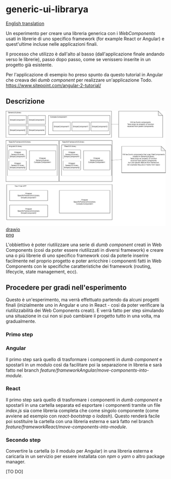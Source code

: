 # generic-ui-librarya

[English translation](./README_EN.md)

Un esperimento per creare una libreria generica con i *WebComponents* usati in librerie di uno specifico framework (for example React or Angular) e quest'ultime incluse nelle applicazioni finali.

Il processo che utilizzo è dall'alto al basso (dall'applicazione finale andando verso le librerie), passo dopo passo, come se venissero inserite in un progetto già esistente.

Per l'applicazione di esempio ho preso spunto da questo tutorial in Angular che creava dei *dumb component* per realizzare un'applicazione Todo.
https://www.sitepoint.com/angular-2-tutorial/

## Descrizione

![Diagram](Project/Diagrams/schema.png)  
[drawio](Project/Diagrams/schema.drawio)  
[png](Project/Diagrams/schema.png)  

L'obbiettivo è poter riutilizzare una serie di *dumb component* creati in Web Components (così da poter essere riutilizzati in diversi framework) e creare una o più librerie di uno specifico framework così da poterle inserire facilmente nel proprio progetto e poter arricchire i componenti fatti in Web Components con le specifiche caratteristiche dei framework (routing, lifecycle, state management, ecc).

## Procedere per gradi nell'esperimento

Questo è un'esperimento, ma verrà effettuato partendo da alcuni progetti finali (inizialmente uno in Angular e uno in React - così da poter verificare la riutilizzabilità dei Web Components creati). E verrà fatto per step simulando una situazione in cui non si può cambiare il progetto tutto in una volta, ma gradualmente.

### Primo step
### Angular

Il primo step sarà quello di trasformare i componenti in *dumb component* e spostarli in un modulo così da facilitare poi la separazione in libreria e sarà fatto nel branch *feature/frameworkAngular/move-components-into-module*.

### React

Il primo step sarà quello di trasformare i componenti in *dumb component* e spostarli in una cartella separata ed esportare i componenti tramite un file *index.js* sia come libreria completa che come singolo componente (come avviene ad esempio con *react-bootstrap* o *lodash*). Questo renderà facile poi sostituire la cartella con una libreria esterna e sarà fatto nel branch *feature/frameworkReact/move-components-into-module*.

### Secondo step

Convertire la cartella (o il modulo per Angular) in una libreria esterna e caricarla in un servizio per essere installata con *npm* o *yarn* o altro package manager.

[TO DO]
